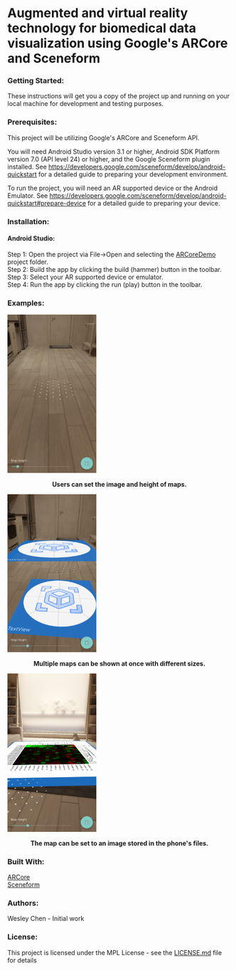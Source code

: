 # Augmented and virtual reality technology for biomedical data visualization using Google's ARCore and Sceneform
 
### Getting Started:
These instructions will get you a copy of the project up and running on your local machine for development and testing purposes.

### Prerequisites:
This project will be utilizing Google's ARCore and Sceneform API.

You will need Android Studio version 3.1 or higher, Android SDK Platform version 7.0 (API level 24) or higher, and the Google Sceneform plugin installed. See https://developers.google.com/sceneform/develop/android-quickstart for a detailed guide to preparing your development environment.

To run the project, you will need an AR supported device or the Android Emulator. See https://developers.google.com/sceneform/develop/android-quickstart#prepare-device for a detailed guide to preparing your device.

### Installation:

#### Android Studio:
Step 1: Open the project via File->Open and selecting the [ARCoreDemo](ARCoreDemo) project folder. <br>
Step 2: Build the app by clicking the build (hammer) button in the toolbar. <br>
Step 3: Select your AR supported device or emulator. <br>
Step 4: Run the app by clicking the run (play) button in the toolbar.

### Examples:
<img src="Screenshots/interface.png" width = "200">
<p align="center">
  <b>Users can set the image and height of maps.</b><br>
</p>

<img src="Screenshots/multisize.png" width = "200">
<p align="center">
  <b>Multiple maps can be shown at once with different sizes.</b><br>
</p>

<img src="Screenshots/imageset.png" width = "200">
<p align="center">
  <b>The map can be set to an image stored in the phone's files.</b><br>
</p>
 
### Built With:
[ARCore](https://developers.google.com/ar)  
[Sceneform](https://developers.google.com/sceneform/develop)  

### Authors:
Wesley Chen - Initial work

### License:
This project is licensed under the MPL License - see the [LICENSE.md](/../LICENSE) file for details


